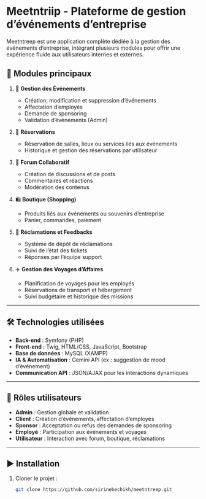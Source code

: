 # Meetntriip - Plateforme de gestion d’événements d’entreprise

Meetntreep est une application complète dédiée à la gestion des événements d’entreprise, intégrant plusieurs modules pour offrir une expérience fluide aux utilisateurs internes et externes.

## 🧩 Modules principaux

1. 🎉 **Gestion des Événements**  
   - Création, modification et suppression d’événements  
   - Affectation d’employés  
   - Demande de sponsoring  
   - Validation d’événements (Admin)

2. 🏨 **Réservations**  
   - Réservation de salles, lieux ou services liés aux événements  
   - Historique et gestion des réservations par utilisateur

3. 💬 **Forum Collaboratif**  
   - Création de discussions et de posts  
   - Commentaires et réactions  
   - Modération des contenus

4. 🛍️ **Boutique (Shopping)**  
   - Produits liés aux événements ou souvenirs d’entreprise  
   - Panier, commandes, paiement

5. 📢 **Réclamations et Feedbacks**  
   - Système de dépôt de réclamations  
   - Suivi de l’état des tickets  
   - Réponses par l’équipe support

6. ✈️ **Gestion des Voyages d’Affaires**  
   - Planification de voyages pour les employés  
   - Réservations de transport et hébergement  
   - Suivi budgétaire et historique des missions

---

## 🛠️ Technologies utilisées

- **Back-end** : Symfony (PHP)
- **Front-end** : Twig, HTML/CSS, JavaScript, Bootstrap  
- **Base de données** : MySQL (XAMPP)
- **IA & Automatisation** : Gemini API (ex : suggestion de mood d’événement)
- **Communication API** : JSON/AJAX pour les interactions dynamiques

---

## 👥 Rôles utilisateurs

- **Admin** : Gestion globale et validation  
- **Client** : Création d’événements, affectation d’employés  
- **Sponsor** : Acceptation ou refus des demandes de sponsoring  
- **Employé** : Participation aux événements et voyages  
- **Utilisateur** : Interaction avec forum, boutique, réclamations

---

## ▶️ Installation

1. Cloner le projet :
   ```bash
   git clone https://github.com/sirinebechikh/meetntreep.git
